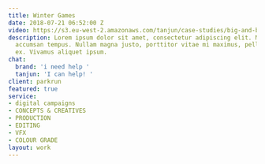 ```yaml
---
title: Winter Games
date: 2018-07-21 06:52:00 Z
video: https://s3.eu-west-2.amazonaws.com/tanjun/case-studies/big-and-bold/reel
description: Lorem ipsum dolor sit amet, consectetur adipiscing elit. Morbi laoreet
  accumsan tempus. Nullam magna justo, porttitor vitae mi maximus, pellentesque tristique
  ex. Vivamus aliquet ipsum.
chat:
  brand: 'i need help '
  tanjun: 'I can help! '
client: parkrun
featured: true
service:
- digital campaigns
- CONCEPTS & CREATIVES
- PRODUCTION
- EDITING
- VFX
- COLOUR GRADE
layout: work
---
```


